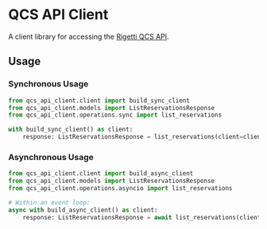 # QCS API Client

A client library for accessing the [Rigetti QCS API](https://docs.api.qcs.rigetti.com/).

## Usage

### Synchronous Usage

```python
from qcs_api_client.client import build_sync_client
from qcs_api_client.models import ListReservationsResponse
from qcs_api_client.operations.sync import list_reservations

with build_sync_client() as client:
    response: ListReservationsResponse = list_reservations(client=client).parsed
```

### Asynchronous Usage

```python
from qcs_api_client.client import build_async_client
from qcs_api_client.models import ListReservationsResponse
from qcs_api_client.operations.asyncio import list_reservations

# Within an event loop:
async with build_async_client() as client:
    response: ListReservationsResponse = await list_reservations(client=client).parsed
```
